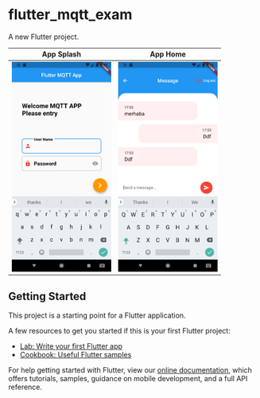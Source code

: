 # flutter_mqtt_exam

A new Flutter project.


|              App Splash              |             App Home                 |
| :----------------------------------: | :----------------------------------: | 
| <a  target="_blank"><img src="ss1.png" width="200"></a> | <a  target="_blank"><img src="ss2.png" width="200"></a> |  
## Getting Started

This project is a starting point for a Flutter application.

A few resources to get you started if this is your first Flutter project:

- [Lab: Write your first Flutter app](https://flutter.dev/docs/get-started/codelab)
- [Cookbook: Useful Flutter samples](https://flutter.dev/docs/cookbook)

For help getting started with Flutter, view our
[online documentation](https://flutter.dev/docs), which offers tutorials,
samples, guidance on mobile development, and a full API reference.
